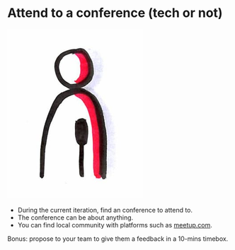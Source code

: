 # Attend to a conference (tech or not)
![Conference](photos/conference.png)  

* During the current iteration, find an conference to attend to.
* The conference can be about anything.
* You can find local community with platforms such as [meetup.com](https://www.meetup.com).

Bonus: propose to your team to give them a feedback in a 10-mins timebox.
